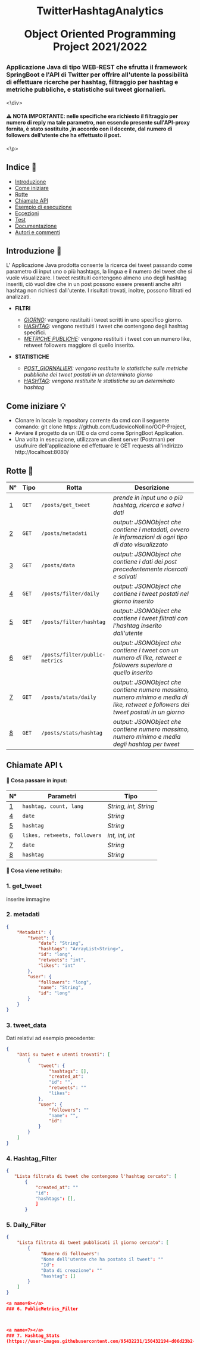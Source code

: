 <p align = "center">



<h1 align="center">TwitterHashtagAnalytics

Object Oriented Programming Project 2021/2022

### Applicazione Java di tipo WEB-REST che sfrutta il framework SpringBoot e l'API di Twitter per offrire all'utente la possibilità di effettuare ricerche per hashtag, filtraggio per hashtag e metriche pubbliche, e statistiche sui tweet giornalieri.

<\div>

#### :warning: NOTA IMPORTANTE: nelle specifiche era richiesto il filtraggio per numero di reply ma tale parametro, non essendo presente sull'API-proxy fornita, è stato sostituito ,in accordo con il docente, dal numero di followers dell'utente che ha effettusto il post.
<\p>

## **Indice** :bookmark_tabs:
* [Introduzione](#intro)
* [Come iniziare](#config)
* [Rotte](#rotte)
* [Chiamate API](#calls)
* [Esempio di esecuzione](#ex)
* [Eccezioni](#eccez)
* [Test](#test)
* [Documentazione](#doc)
* [Autori e commenti](#autor)

<a name="intro"></a>
## Introduzione :mega:

 L' Applicazione Java prodotta consente la ricerca dei tweet passando come parametro di input uno o più hashtags, la lingua e il numero dei tweet che si vuole visualizzare. I tweet restituiti contengono almeno uno degli hashtag inseriti, ciò vuol dire che in un post possono essere presenti anche altri hashtag non richiesti dall'utente.
 I risultati trovati, inoltre, possono filtrati ed analizzati.
* **FILTRI** 
  * *[GIORNO](#4):* vengono restituiti i tweet scritti in uno specifico giorno.
  * *[HASHTAG](#5):* vengono restituiti i tweet che contengono degli hashtag specifici.
  * *[METRICHE PUBLICHE](#6):* vengono restituiti i tweet con un numero like, retweet followers maggiore di quello inserito.

* **STATISTICHE** 
  * *[POST_GIORNALIERI](#7): vengono restituite le statistiche sulle metriche pubbliche dei tweet postati in un determinato giorno* 
  * *[HASHTAG](#8): vengono restituite le statistiche su un determinato hashtag* 
  
  <a name="config"></a>
## Come iniziare :bulb:
 * Clonare in locale la repository corrente da cmd con il seguente comando: git clone https: //github.com/LudovicoNollino/OOP-Project,
 * Avviare il progetto da un IDE o da cmd come SpringBoot Application.
 * Una volta in esecuzione, utilizzare un client server (Postman) per usufruire dell'applicazione ed effettuare le GET requests all'indirizzo http://localhost:8080/
 
 <a name="rotte"></a>
## Rotte :ship:

 N° |Tipo | Rotta | Descrizione
 ----- | ------------ | -------------------- | ----------------------
 [1](#1) |` GET ` | `/posts/get_tweet` | *prende in input uno o più hashtag, ricerca e salva i dati*
 [2](#2) |` GET ` | `/posts/metadati` | *output: JSONObject che contiene i metadati, ovvero le informazioni di ogni tipo di dato visualizzato*
 [3](#3) |` GET ` | `/posts/data` | *output: JSONObject che contiene i dati dei post precedentemente ricercati e salvati*
 [4](#4) |` GET ` | `/posts/filter/daily` | *output: JSONObject che contiene i tweet postati nel giorno inserito*
 [5](#5) |` GET ` | `/posts/filter/hashtag` | *output: JSONObject che contiene i tweet filtrati con l'hashtag inserito dall'utente*
 [6](#6) |` GET ` | `/posts/filter/public-metrics` | *output: JSONObject che contiene i tweet con un numero di like, retweet e followers superiore a quello inserito*
 [7](#7) |` GET ` | `/posts/stats/daily` | *output: JSONObject che contiene numero massimo, numero minimo e media di like, retweet e followers dei tweet postati in un giorno*
 [8](#8) |` GET ` | `/posts/stats/hashtag` | *output: JSONObject che contiene numero massimo, numero minimo e media degli hashtag per tweet*
 
 <a name="param"></a>
## Chiamate API :telephone_receiver:

#### :memo: Cosa passare in input:

N° | Parametri | Tipo 
----- | ------------ | -------------------- 
[1](#1) | `hashtag, count, lang` | *String, int, String*
[4](#4) | `date` | *String*
[5](#5) | `hashtag` | *String* 
[6](#6) | `likes, retweets, followers` | *int, int, int* 
[7](#7) | `date` | *String* 
[8](#8) | `hashtag` | *String* 

#### :page_with_curl: Cosa viene retituito:

<a name=1></a>
### 1. get_tweet

inserire immagine

### 2. metadati

```json
{
    "Metadati": {
        "tweet": {
            "date": "String",
            "hashtags": "ArrayList<String>",
            "id": "long",
            "retweets": "int",
            "likes": "int"
        },
        "user": {
            "followers": "long",
            "name": "String",
            "id": "long"
        }
    }
}
```

<a name=3></a>
### 3. tweet_data
Dati relativi ad esempio precedente:
```json
{
    "Dati su tweet e utenti trovati": [
        {
            "tweet": {
                "hashtags": [],
                "created_at": 
                "id": "",
                "retweets": ""
                "likes":
            },
            "user": {
                "followers": ""
                "name": "",
                "id":
            }
        }
    ]
}
```

<a name=4></a>
### 4. Hashtag_Filter
 ```json
{
    "Lista filtrata di tweet che contengono l'hashtag cercato": [
        {
            "created_at": ""
            "id":
            "hashtags": [],
            ]
        }
```

<a name=5></a>
### 5. Daily_Filter
 ```json
 {
     "Lista filtrata di tweet pubblicati il giorno cercato": [
         {
              "Numero di followers":
              "Nome dell'utente che ha postato il tweet": ""
              "Id":
              "Data di creazione": ""
              "hashtag": []
         }
     ]
 }

<a name=6></a>
### 6. PublicMetrics_Filter



<a name=7></a>
### 7. Hashtag_Stats
(https://user-images.githubusercontent.com/95432231/150432194-d06d23b2-ab1a-46a9-858f-93d6770e253d.png)






